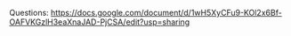 Questions: https://docs.google.com/document/d/1wH5XyCFu9-KOl2x6Bf-OAFVKGzlH3eaXnaJAD-PjCSA/edit?usp=sharing
